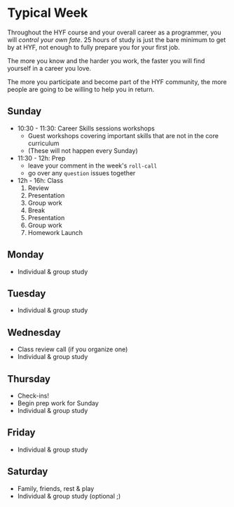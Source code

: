 # Typical Week

Throughout the HYF course and your overall career as a programmer, you will
_control your own fate_. 25 hours of study is just the bare minimum to get by at
HYF, not enough to fully prepare you for your first job.

The more you know and the harder you work, the faster you will find yourself in
a career you love.

The more you participate and become part of the HYF community, the more people
are going to be willing to help you in return.

## Sunday

- 10:30 - 11:30: Career Skills sessions workshops
  - Guest workshops covering important skills that are not in the core
    curriculum
  - (These will not happen every Sunday)
- 11:30 - 12h: Prep
  - leave your comment in the week's `roll-call`
  - go over any `question` issues together
- 12h - 16h: Class
  1. Review
  2. Presentation
  3. Group work
  4. Break
  5. Presentation
  6. Group work
  7. Homework Launch

## Monday

- Individual & group study

## Tuesday

- Individual & group study

## Wednesday

- Class review call (if you organize one)
- Individual & group study

## Thursday

- Check-ins!
- Begin prep work for Sunday
- Individual & group study

## Friday

- Individual & group study

## Saturday

- Family, friends, rest & play
- Individual & group study (optional ;)
